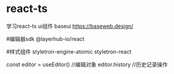 # react-ts
学习react-ts
ui组件 baseui 
https://baseweb.design/

#编辑器sdk
@layerhub-io/react

#样式组件
styletron-engine-atomic
styletron-react


const editor = useEditor()  //编辑对象
editor.history  //历史记录操作